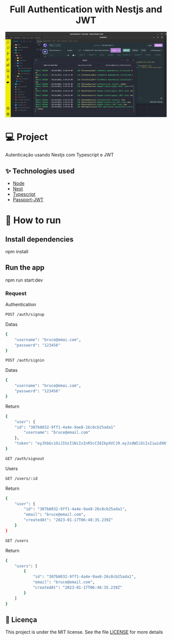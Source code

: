 <h1 align="center">
  Full Authentication with Nestjs and JWT
</h1>
<p align="center">
  <img
    src="./.screens/1.png"
    alt="Full Authentication with Nestjs and JWT"
    title="Full Authentication with Nestjs and JWT"
  />
</p>

# 💻 Project

<p>
Autenticação usando Nestjs com Typescript e JWT
</p>

## ✨ Technologies used

- [Node](https://nodejs.org)
- [Nest](https://docs.nestjs.com)
- [Typescript](https://www.typescriptlang.org)
- [Passport-JWT](http://www.passportjs.org/packages/passport-jwt)

# 🚀 How to run

## Install dependencies

npm install

## Run the app

npm run start:dev

### Request

<p>Authentication</p>

```bash
POST /auth/signup
```

<span>Datas</span>

```bash
{
	"username": "bruce@emai.com",
	"password": "123456"
}
```

```bash
POST /auth/signin
```

<span>Datas</span>

```bash
{
	"username": "bruce@emai.com",
	"password": "123456"
}
```

<p>Return</p>

```bash
{
	"user": {
    "id": "307b8032-9ff1-4a4e-9ae8-26c8cb25ada1"
		"username": "bruce@email.com"
	},
	"token": "eyJhbGciOiJIUzI1NiIsInR5cCI6IkpXVCJ9.eyJzdWIiOiIxIiwidXNlcm5hbWUiOiJicnVjZUBlbWFpbC5jb20iLCJyb2xlIjoiYWRtaW4iLCJpYXQiOjE2NzM0MTc2MjEsImV4cCI6MTY3MzQxNzY4MX0.6SM7SrQrA8_p_EujG80jX7flv-LW0D4gPLRtbaClQB4"
}
```

```bash
GET /auth/signout
```

<p>Users</p>

```bash
GET /users/:id
```

<p>Return</p>

```bash
{
	"user": {
		"id": "307b8032-9ff1-4a4e-9ae8-26c8cb25ada1",
		"email": "bruce@email.com",
		"createdAt": "2023-01-17T06:48:35.239Z"
	}
}
```

```bash
GET /users
```

<p>Return</p>

```bash
{
	"users": [
		{
			"id": "307b8032-9ff1-4a4e-9ae8-26c8cb25ada1",
			"email": "bruce@email.com",
			"createdAt": "2023-01-17T06:48:35.239Z"
		}
	]
}
```

## 📄 Licença

This project is under the MIT license. See the file [LICENSE](LICENSE.md) for
more details
